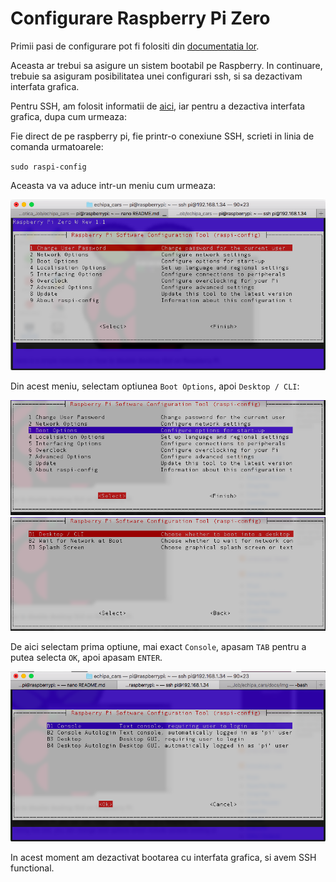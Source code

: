 # Configurare Raspberry Pi Zero

Primii pasi de configurare pot fi folositi din [documentatia lor](https://projects.raspberrypi.org/en/projects/raspberry-pi-setting-up).

Aceasta ar trebui sa asigure un sistem bootabil pe Raspberry. In continuare, trebuie sa asiguram posibilitatea unei configurari ssh, si sa dezactivam interfata grafica.

Pentru SSH, am folosit informatii de [aici](https://www.raspberrypi.org/documentation/remote-access/ssh/), iar pentru a dezactiva interfata grafica, dupa cum urmeaza:

Fie direct de pe raspberry pi, fie printr-o conexiune SSH, scrieti in linia de comanda urmatoarele:

`sudo raspi-config`

Aceasta va va aduce intr-un meniu cum urmeaza: 

![raspi-config](img/raspi-config.png)

Din acest meniu, selectam optiunea `Boot Options`, apoi `Desktop / CLI`:

![boot-options.png](img/boot-options.png)
![desktop-cli.png](img/desktop-cli.png)

De aici selectam prima optiune, mai exact `Console`, apasam `TAB` pentru a putea selecta `OK`, apoi apasam `ENTER`.

![cli.png](img/cli.png)

In acest moment am dezactivat bootarea cu interfata grafica, si avem SSH functional.
